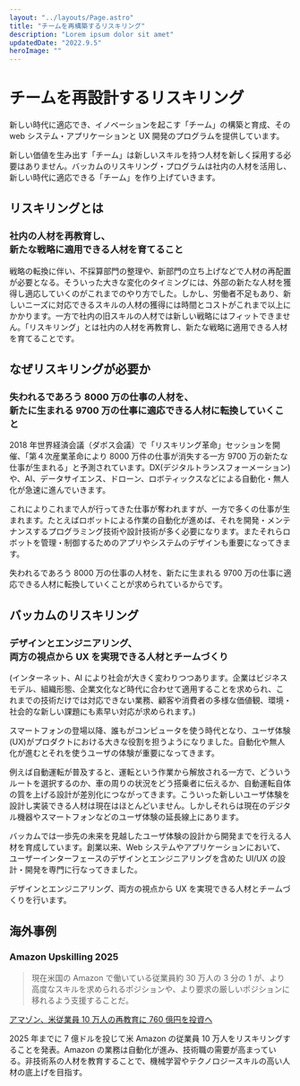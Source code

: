 ```yaml
---
layout: "../layouts/Page.astro"
title: "チームを再構築するリスキリング"
description: "Lorem ipsum dolor sit amet"
updatedDate: "2022.9.5"
heroImage: ""
---
```


# チームを再設計するリスキリング

新しい時代に適応でき、イノベーションを起こす「チーム」の構築と育成、その web システム・アプリケーションと UX 開発のプログラムを提供しています。

新しい価値を生み出す「チーム」は新しいスキルを持つ人材を新しく採用する必要はありません。バッカムのリスキリング・プログラムは社内の人材を活用し、新しい時代に適応できる「チーム」を作り上げていきます。

## リスキリングとは

### 社内の人材を再教育し、<br/>新たな戦略に適用できる人材を育てること

戦略の転換に伴い、不採算部門の整理や、新部門の立ち上げなどで人材の再配置が必要となる。そういった大きな変化のタイミングには、外部の新たな人材を獲得し適応していくのがこれまでのやり方でした。しかし、労働者不足もあり、新しいニーズに対応できるスキルの人材の獲得には時間とコストがこれまで以上にかかります。一方で社内の旧スキルの人材では新しい戦略にはフィットできません。「リスキリング」とは社内の人材を再教育し、新たな戦略に適用できる人材を育てることです。

## なぜリスキリングが必要か

### 失われるであろう 8000 万の仕事の人材を、<br/>新たに生まれる 9700 万の仕事に適応できる人材に転換していくこと

2018 年世界経済会議（ダボス会議）で「リスキリング革命」セッションを開催、「第４次産業革命により 8000 万件の仕事が消失する一方 9700 万の新たな仕事が生まれる」と予測されています。DX(デジタルトランスフォーメーション)や、AI、データサイエンス、ドローン、ロボティックスなどによる自動化・無人化が急速に進んでいきます。

これによりこれまで人が行ってきた仕事が奪われますが、一方で多くの仕事が生まれます。たとえばロボットによる作業の自動化が進めば、それを開発・メンテナンスするプログラミング技術や設計技術が多く必要になります。またそれらロボットを管理・制御するためのアプリやシステムのデザインも重要になってきます。

失われるであろう 8000 万の仕事の人材を、新たに生まれる 9700 万の仕事に適応できる人材に転換していくことが求められているからです。

## バッカムのリスキリング

### デザインとエンジニアリング、<br/>両方の視点から UX を実現できる人材とチームづくり

(インターネット、AI により社会が大きく変わりつつあります。企業はビジネスモデル、組織形態、企業文化など時代に合わせて適用することを求められ、これまでの技術だけでは対応できない業務、顧客や消費者の多様な価値観、環境・社会的な新しい課題にも素早い対応が求められます。)

スマートフォンの登場以降、誰もがコンピュータを使う時代となり、ユーザ体験(UX)がプロダクトにおける大きな役割を担うようになりました。自動化や無人化が進むとそれを使うユーザの体験が重要になってきます。

例えば自動運転が普及すると、運転という作業から解放される一方で、どういうルートを選択するのか、車の周りの状況をどう搭乗者に伝えるか、自動運転自体の質を上げる設計が差別化につながってきます。こういった新しいユーザ体験を設計し実装できる人材は現在はほとんどいません。しかしそれらは現在のデジタル機器やスマートフォンなどのユーザ体験の延長線上にあります。

バッカムでは一歩先の未来を見越したユーザ体験の設計から開発までを行える人材を育成しています。創業以来、Web システムやアプリケーションにおいて、ユーザーインターフェースのデザインとエンジニアリングを含めた UI/UX の設計・開発を専門に行なってきました。

デザインとエンジニアリング、両方の視点から UX を実現できる人材とチームづくりを行います。

## 海外事例

### Amazon Upskilling 2025

> 現在米国の Amazon で働いている従業員約 30 万人の 3 分の 1 が、より高度なスキルを求められるポジションや、より要求の厳しいポジションに移れるよう支援することだ。

[アマゾン、米従業員 10 万人の再教育に 760 億円を投資へ](https://japan.cnet.com/article/35139826/)

2025 年までに 7 億ドルを投じて米 Amazon の従業員 10 万人をリスキリングすることを発表。Amazon の業務は自動化が進み、技術職の需要が高まっている。非技術系の人材を教育することで、機械学習やテクノロジースキルの高い人材の底上げを目指す。
